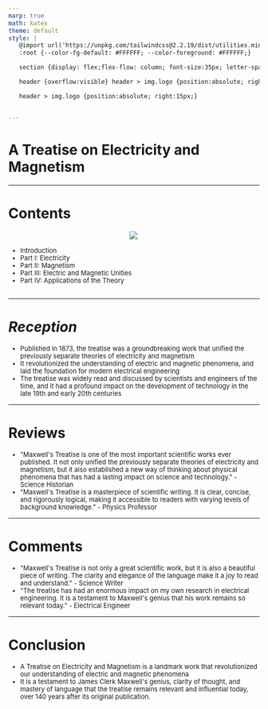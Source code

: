 ```yaml
---
marp: true
math: katex
theme: default
style: |
   @import url('https://unpkg.com/tailwindcss@2.2.19/dist/utilities.min.css');
   :root {--color-fg-default: #FFFFFF; --color-foreground: #FFFFFF;}

   section {display: flex;flex-flow: column; font-size:35px; letter-spacing:1.4px;}

   header {overflow:visible} header > img.logo {position:absolute; right:15px;}

   header > img.logo {position:absolute; right:15px;}


---
```

<!-- backgroundImage: url('backgrounds/aaabstract (8).png') -->
<!-- _class: lead -->

 # A Treatise on Electricity and Magnetism

---
<style scoped>p,li {font-size:0.76em}</style>

 # Contents
<div style='flex:1 1 auto; min-height:0;' class="grid grid-cols-8 gap-4">
<div style='display:flex; flex-flow:column; min-height:0;' class="col-span-4">

<div style="display: flex; flex: 1 1 auto; flex-flow: row; min-height: 0"><div style="display: flex; flex: 1 1 auto; justify-content: center;min-height:0;min-width:0; margin-bottom:0.1em;;margin-right:0.15em">
<img style='object-fit: contain; max-height:100%; max-width:100%; background-color: rgba(0,0,0,0);' src='https://upload.wikimedia.org/wikipedia/commons/thumb/3/31/Maxwell-4.jpg/170px-Maxwell-4.jpg'/>
</div>
</div>

</div>

<div style='display:flex; flex-flow:column; min-height:0;' class="col-span-4">

- Introduction
- Part I: Electricity
- Part II: Magnetism
- Part III: Electric and Magnetic Unities
- Part IV: Applications of the Theory
</div>

</div>


---
<style scoped>p,li {font-size:0.88em}</style>

 # _Reception_
- Published in 1873, the treatise was a groundbreaking work that unified the previously separate theories of electricity and magnetism
- It revolutionized the understanding of electric and magnetic phenomena, and laid the foundation for modern electrical engineering
- The treatise was widely read and discussed by scientists and engineers of the time, and it had a profound impact on the development of technology in the late 19th and early 20th centuries


---
<style scoped>p,li {font-size:0.92em}</style>

 # Reviews
- "Maxwell's Treatise is one of the most important scientific works ever published. It not only unified the previously separate theories of electricity and magnetism, but it also established a new way of thinking about physical phenomena that has had a lasting impact on science and technology." - Science Historian
- "Maxwell's Treatise is a masterpiece of scientific writing. It is clear, concise, and rigorously logical, making it accessible to readers with varying levels of background knowledge." - Physics Professor


---
<style scoped>p,li {font-size:0.92em}</style>

 # Comments

- "Maxwell's Treatise is not only a great scientific work, but it is also a beautiful piece of writing. The clarity and elegance of the language make it a joy to read and understand." - Science Writer
- "The treatise has had an enormous impact on my own research in electrical engineering. It is a testament to Maxwell's genius that his work remains so relevant today." - Electrical Engineer

---
<style scoped>p,li {font-size:0.92em}</style>

 # Conclusion
- A Treatise on Electricity and Magnetism is a landmark work that revolutionized our understanding of electric and magnetic phenomena
- It is a testament to James Clerk Maxwell's genius, clarity of thought, and mastery of language that the treatise remains relevant and influential today, over 140 years after its original publication.

